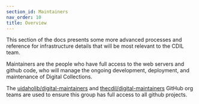 ```yaml
---
section_id: Maintainers
nav_order: 10
title: Overview
---
```


This section of the docs presents some more advanced processes and reference for infrastructure details that will be most relevant to the CDIL team.

Maintainers are the people who have full access to the web servers and github code, who will manage the ongoing development, deployment, and maintenance of Digital Collections. 

The [uidaholib/digital-maintainers](https://github.com/orgs/uidaholib/teams/digital-maintainers) and [thecdil/digital-maintainers](https://github.com/orgs/thecdil/teams/digital-maintainers) GitHub org teams are used to ensure this group has full access to all github projects.
